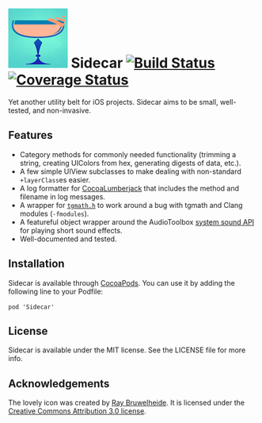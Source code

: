 # ![icon](sidecar-120.png) Sidecar [![Build Status](https://travis-ci.org/crushlovely/Sidecar.svg?branch=master)](https://travis-ci.org/crushlovely/Sidecar) [![Coverage Status](https://coveralls.io/repos/crushlovely/Sidecar/badge.png)](https://coveralls.io/r/crushlovely/Sidecar)

<!--
[![Version](http://cocoapod-badges.herokuapp.com/v/Sidecar/badge.png)](http://cocoadocs.org/docsets/Sidecar)
[![Platform](http://cocoapod-badges.herokuapp.com/p/Sidecar/badge.png)](http://cocoadocs.org/docsets/Sidecar)
-->

Yet another utility belt for iOS projects. Sidecar aims to be small, well-tested, and non-invasive.

## Features
* Category methods for commonly needed functionality (trimming a string, creating UIColors from hex, generating digests of data, etc.).
* A few simple UIView subclasses to make dealing with non-standard `+layerClass`es easier.
* A log formatter for [CocoaLumberjack](https://github.com/CocoaLumberjack/CocoaLumberjack) that includes the method and filename in log messages.
* A wrapper for [`tgmath.h`](http://libreprogramming.org/books/c/tgmath/) to work around a bug with tgmath and Clang modules (`-fmodules`).
* A featureful object wrapper around the AudioToolbox [system sound API](https://developer.apple.com/library/ios/documentation/AudioToolbox/Reference/SystemSoundServicesReference/Reference/reference.html) for playing short sound effects.
* Well-documented and tested.

## Installation
Sidecar is available through [CocoaPods](http://cocoapods.org). You can use it by adding the following line to your Podfile:

    pod 'Sidecar'

## License
Sidecar is available under the MIT license. See the LICENSE file for more info.

## Acknowledgements
The lovely icon was created by [Ray Bruwelheide](http://ray-b.net). It is licensed under the [Creative Commons Attribution 3.0 license](http://creativecommons.org/licenses/by/3.0/us/).
